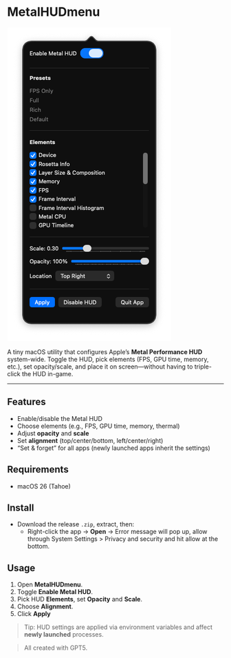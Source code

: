# MetalHUDmenu

![App Screenshot](pic.png)

A tiny macOS utility that configures Apple’s **Metal Performance HUD** system-wide. Toggle the HUD, pick elements (FPS, GPU time, memory, etc.), set opacity/scale, and place it on screen—without having to triple-click the HUD in-game.

---

## Features
- Enable/disable the Metal HUD
- Choose elements (e.g., FPS, GPU time, memory, thermal)
- Adjust **opacity** and **scale**
- Set **alignment** (top/center/bottom, left/center/right)
- “Set & forget” for all apps (newly launched apps inherit the settings)

## Requirements
- macOS 26 (Tahoe)

## Install
- Download the release `.zip`, extract, then:
  -  Right-click the app → **Open** → Error message will pop up, allow through System Settings > Privacy and security and hit allow at the bottom. 
## Usage
1. Open **MetalHUDmenu**.
2. Toggle **Enable Metal HUD**.
3. Pick HUD **Elements**, set **Opacity** and **Scale**.
4. Choose **Alignment**.
5. Click **Apply**

> Tip: HUD settings are applied via environment variables and affect **newly launched** processes.



> All created with GPT5. 
